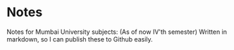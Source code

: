 # Notes

Notes for Mumbai University subjects: (As of now IV'th semester)
Written in markdown, so I can publish these to Github easily.
